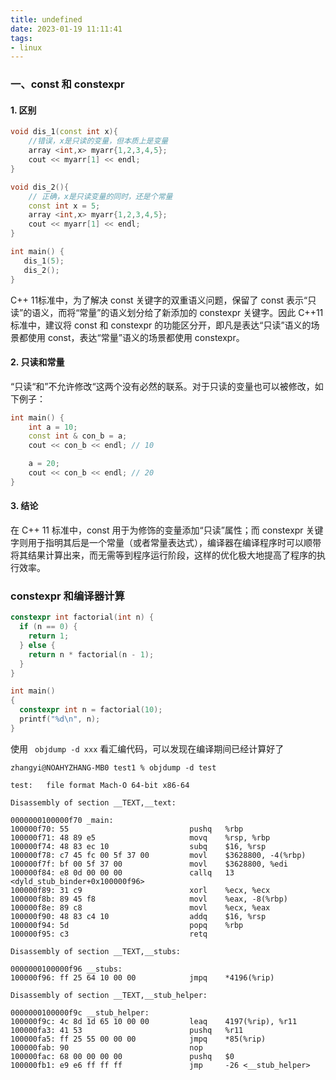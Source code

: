 ```yaml
---
title: undefined
date: 2023-01-19 11:11:41
tags:
- linux
---
```


### 一、const 和 constexpr 

#### 1. 区别

```c++
void dis_1(const int x){
    //错误，x是只读的变量，但本质上是变量
    array <int,x> myarr{1,2,3,4,5};
    cout << myarr[1] << endl;
}

void dis_2(){
    // 正确，x是只读变量的同时，还是个常量
    const int x = 5;
    array <int,x> myarr{1,2,3,4,5};
    cout << myarr[1] << endl;
}

int main() {
   dis_1(5);
   dis_2();
}
```

C++ 11标准中，为了解决 const 关键字的双重语义问题，保留了 const 表示“只读”的语义，而将“常量”的语义划分给了新添加的 constexpr 关键字。因此 C++11 标准中，建议将 const 和 constexpr 的功能区分开，即凡是表达“只读”语义的场景都使用 const，表达“常量”语义的场景都使用 constexpr。

#### 2. 只读和常量

“只读“和”不允许修改“这两个没有必然的联系。对于只读的变量也可以被修改，如下例子：

```c++
int main() {
    int a = 10;
    const int & con_b = a;
    cout << con_b << endl; // 10 

    a = 20;
    cout << con_b << endl; // 20
}
```

#### 3. 结论

在 C++ 11 标准中，const 用于为修饰的变量添加“只读”属性；而 constexpr 关键字则用于指明其后是一个常量（或者常量表达式），编译器在编译程序时可以顺带将其结果计算出来，而无需等到程序运行阶段，这样的优化极大地提高了程序的执行效率。

### constexpr 和编译器计算

```c++
constexpr int factorial(int n) {
  if (n == 0) {
    return 1;
  } else {
    return n * factorial(n - 1);
  }
}

int main()
{
  constexpr int n = factorial(10);
  printf("%d\n", n);
}
```

使用 ` objdump -d xxx` 看汇编代码，可以发现在编译期间已经计算好了

```shell
zhangyi@NOAHYZHANG-MB0 test1 % objdump -d test

test:   file format Mach-O 64-bit x86-64

Disassembly of section __TEXT,__text:

0000000100000f70 _main:
100000f70: 55                           pushq   %rbp
100000f71: 48 89 e5                     movq    %rsp, %rbp
100000f74: 48 83 ec 10                  subq    $16, %rsp
100000f78: c7 45 fc 00 5f 37 00         movl    $3628800, -4(%rbp)
100000f7f: bf 00 5f 37 00               movl    $3628800, %edi
100000f84: e8 0d 00 00 00               callq   13 <dyld_stub_binder+0x100000f96>
100000f89: 31 c9                        xorl    %ecx, %ecx
100000f8b: 89 45 f8                     movl    %eax, -8(%rbp)
100000f8e: 89 c8                        movl    %ecx, %eax
100000f90: 48 83 c4 10                  addq    $16, %rsp
100000f94: 5d                           popq    %rbp
100000f95: c3                           retq

Disassembly of section __TEXT,__stubs:

0000000100000f96 __stubs:
100000f96: ff 25 64 10 00 00            jmpq    *4196(%rip)

Disassembly of section __TEXT,__stub_helper:

0000000100000f9c __stub_helper:
100000f9c: 4c 8d 1d 65 10 00 00         leaq    4197(%rip), %r11
100000fa3: 41 53                        pushq   %r11
100000fa5: ff 25 55 00 00 00            jmpq    *85(%rip)
100000fab: 90                           nop
100000fac: 68 00 00 00 00               pushq   $0
100000fb1: e9 e6 ff ff ff               jmp     -26 <__stub_helper>
```

